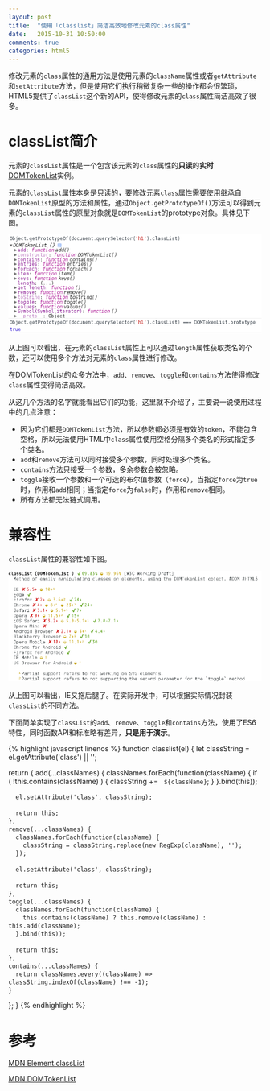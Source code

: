 ```yaml
---
layout: post
title:  "使用「classlist」简洁高效地修改元素的class属性"
date:   2015-10-31 10:50:00
comments: true
categories: html5
---
```


修改元素的`class`属性的通用方法是使用元素的`className`属性或者`getAttribute`和`setAttribute`方法，但是使用它们执行稍微复杂一些的操作都会很繁琐，HTML5提供了`classList`这个新的API，使得修改元素的`class`属性简洁高效了很多。

# classList简介
元素的`classList`属性是一个包含该元素的`class`属性的**只读**的**实时**[DOMTokenList](https://developer.mozilla.org/en-US/docs/Web/API/DOMTokenList)实例。

元素的`classList`属性本身是只读的，要修改元素`class`属性需要使用继承自`DOMTokenList`原型的方法和属性，通过`Object.getPrototypeOf()`方法可以得到元素的`classList`属性的原型对象就是`DOMTokenList`的prototype对象。具体见下图。

![DOMTokenList](/images/domtokenlist.png)

从上图可以看出，在元素的`classList`属性上可以通过`length`属性获取类名的个数，还可以使用多个方法对元素的`class`属性进行修改。

在DOMTokenList的众多方法中，`add`、`remove`、`toggle`和`contains`方法使得修改`class`属性变得简洁高效。

从这几个方法的名字就能看出它们的功能，这里就不介绍了，主要说一说使用过程中的几点注意：

+ 因为它们都是`DOMTokenList`方法，所以参数都必须是有效的`token`，不能包含空格，所以无法使用HTML中`class`属性使用空格分隔多个类名的形式指定多个类名。
+ `add`和`remove`方法可以同时接受多个参数，同时处理多个类名。
+ `contains`方法只接受一个参数，多余参数会被忽略。
+ `toggle`接收一个参数和一个可选的布尔值参数（`force`），当指定`force`为`true`时，作用和`add`相同；当指定`force`为`false`时，作用和`remove`相同。
+ 所有方法都无法链式调用。

# 兼容性
`classList`属性的兼容性如下图。

![classList兼容性](/images/caniuse-classlist.png)

从上图可以看出，IE又拖后腿了。在实际开发中，可以根据实际情况封装`classList`的不同方法。

下面简单实现了`classList`的`add`、`remove`、`toggle`和`contains`方法，使用了ES6特性，同时函数API和标准略有差异，**只是用于演示**。

{% highlight javascript linenos %}
function classlist(el) {
  let classString = el.getAttribute('class') || '';

  return {
    add(...classNames) {
      classNames.forEach(function(className) {
        if ( !this.contains(className) ) {
          classString += ` ${className}`;
        }
      }.bind(this));

      el.setAttribute('class', classString);

      return this;
    },
    remove(...classNames) {
      classNames.forEach(function(className) {
        classString = classString.replace(new RegExp(className), '');
      });

      el.setAttribute('class', classString);

      return this;
    },
    toggle(...classNames) {
      classNames.forEach(function(className) {
        this.contains(className) ? this.remove(className) : this.add(className);
      }.bind(this));

      return this;
    },
    contains(...classNames) {
      return classNames.every((className) => classString.indexOf(className) !== -1);
    }
  };
}
{% endhighlight %}

# 参考
[MDN Element.classList](https://developer.mozilla.org/en-US/docs/Web/API/Element/classList)

[MDN DOMTokenList](https://developer.mozilla.org/en-US/docs/Web/API/DOMTokenList)
